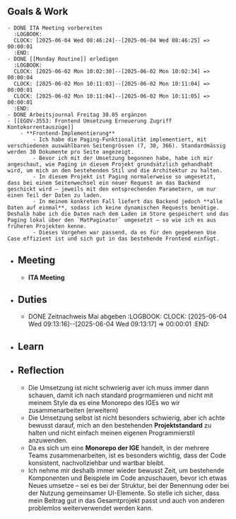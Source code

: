 ## Goals & Work
	- DONE ITA Meeting vorbereiten
	  :LOGBOOK:
	  CLOCK: [2025-06-04 Wed 08:46:24]--[2025-06-04 Wed 08:46:25] =>  00:00:01
	  :END:
	- DONE [[Monday Routine]] erledigen
	  :LOGBOOK:
	  CLOCK: [2025-06-02 Mon 10:02:30]--[2025-06-02 Mon 10:02:34] =>  00:00:04
	  CLOCK: [2025-06-02 Mon 10:11:03]--[2025-06-02 Mon 10:11:04] =>  00:00:01
	  CLOCK: [2025-06-02 Mon 10:11:04]--[2025-06-02 Mon 10:11:05] =>  00:00:01
	  :END:
	- DONE Arbeitsjournal Freitag 30.05 ergänzen
	- [[EGOV-3553: Frontend Umsetzung Erneuerung Zugriff Kontokorrentauszüge]]
		- **Frontend-Implementierung**
			- Ich habe die Paging-Funktionalität implementiert, mit verschiedenen auswählbaren Seitengrössen (7, 30, 366). Standardmässig werden 30 Dokumente pro Seite angezeigt.
			- Bevor ich mit der Umsetzung begonnen habe, habe ich mir angeschaut, wie Paging in diesem Projekt grundsätzlich gehandhabt wird, um mich an den bestehenden Stil und die Architektur zu halten.
			- In diesem Projekt ist Paging normalerweise so umgesetzt, dass bei einem Seitenwechsel ein neuer Request an das Backend geschickt wird – jeweils mit den entsprechenden Parametern, um nur einen Teil der Daten zu laden.
			- In meinem konkreten Fall liefert das Backend jedoch **alle Daten auf einmal**, sodass ich keine dynamischen Requests benötige. Deshalb habe ich die Daten nach dem Laden im Store gespeichert und das Paging lokal über den `MatPaginator` umgesetzt – so wie ich es aus früheren Projekten kenne.
			- Dieses Vorgehen war passend, da es für den gegebenen Use Case effizient ist und sich gut in das bestehende Frontend einfügt.
- ## Meeting
	- **ITA Meeting**
- ## Duties
	- DONE Zeitnachweis Mai abgeben
	  :LOGBOOK:
	  CLOCK: [2025-06-04 Wed 09:13:16]--[2025-06-04 Wed 09:13:17] =>  00:00:01
	  :END:
- ## Learn
- ## Reflection
	- Die Umsetzung ist nicht schwrierig aver ich muss immer dann schauen, damit ich nach standard progrmamieren und nicht mit meinem Style da es eine Monorepo des IGEs wo wir zusammenarbeiten (erweitern)
	- Die Umsetzung selbst ist nicht besonders schwierig, aber ich achte bewusst darauf, mich an den bestehenden **Projektstandard** zu halten und nicht einfach meinen eigenen Programmierstil anzuwenden.
	- Da es sich um eine **Monorepo der IGE** handelt, in der mehrere Teams zusammenarbeiten, ist es besonders wichtig, dass der Code konsistent, nachvollziehbar und wartbar bleibt.
	- Ich nehme mir deshalb immer wieder bewusst Zeit, um bestehende Komponenten und Beispiele im Code anzuschauen, bevor ich etwas Neues umsetze – sei es bei der Struktur, bei der Benennung oder bei der Nutzung gemeinsamer UI-Elemente. So stelle ich sicher, dass mein Beitrag gut in das Gesamtprojekt passt und auch von anderen problemlos weiterverwendet werden kann.